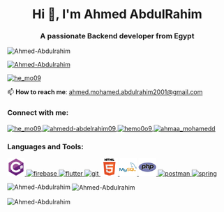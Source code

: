 <h1 align="center">Hi 👋, I'm Ahmed AbdulRahim</h1>
<h3 align="center">A passionate Backend developer from Egypt</h3>

<p align="left">
  <img src="https://komarev.com/ghpvc/?username=Ahmed-Abdulrahim&label=Profile%20views&color=0e75b6&style=flat" alt="Ahmed-Abdulrahim" />
</p>

<p align="left">
  <a href="https://github.com/ryo-ma/github-profile-trophy">
    <img src="https://github-profile-trophy.vercel.app/?username=Ahmed-Abdulrahim" alt="Ahmed-Abdulrahim" />
  </a>
</p>

<p align="left">
  <a href="https://twitter.com/he_mo09" target="blank">
    <img src="https://img.shields.io/twitter/follow/he_mo09?logo=twitter&style=for-the-badge" alt="he_mo09" />
  </a>
</p>

📫 **How to reach me**: [ahmed.mohamed.abdulrahim2001@gmail.com](mailto:ahmed.mohamed.abdulrahim2001@gmail.com)



<h3 align="left">Connect with me:</h3>
<p align="left">
  <a href="https://twitter.com/he_mo09" target="blank">
    <img align="center" src="https://raw.githubusercontent.com/rahuldkjain/github-profile-readme-generator/master/src/images/icons/Social/twitter.svg" alt="he_mo09" height="30" width="40" />
  </a>
  <a href="https://linkedin.com/in/ahmedd-abdelrahim09" target="blank">
    <img align="center" src="https://raw.githubusercontent.com/rahuldkjain/github-profile-readme-generator/master/src/images/icons/Social/linked-in-alt.svg" alt="ahmedd-abdelrahim09" height="30" width="40" />
  </a>
  <a href="https://fb.com/hemo0o9" target="blank">
    <img align="center" src="https://raw.githubusercontent.com/rahuldkjain/github-profile-readme-generator/master/src/images/icons/Social/facebook.svg" alt="hemo0o9" height="30" width="40" />
  </a>
  <a href="https://instagram.com/ahmaa_mohamedd" target="blank">
    <img align="center" src="https://raw.githubusercontent.com/rahuldkjain/github-profile-readme-generator/master/src/images/icons/Social/instagram.svg" alt="ahmaa_mohamedd" height="30" width="40" />
  </a>
</p>

<h3 align="left">Languages and Tools:</h3>
<p align="left">
  <!-- نفس الأدوات بتاعتك تفضل زي ما هي -->
  <a href="https://www.w3schools.com/cs/" target="_blank" rel="noreferrer">
    <img src="https://raw.githubusercontent.com/devicons/devicon/master/icons/csharp/csharp-original.svg" alt="csharp" width="40" height="40" />
  </a>
  <a href="https://firebase.google.com/" target="_blank" rel="noreferrer">
    <img src="https://www.vectorlogo.zone/logos/firebase/firebase-icon.svg" alt="firebase" width="40" height="40" />
  </a>
  <a href="https://flutter.dev" target="_blank" rel="noreferrer">
    <img src="https://www.vectorlogo.zone/logos/flutterio/flutterio-icon.svg" alt="flutter" width="40" height="40" />
  </a>
  <a href="https://git-scm.com/" target="_blank" rel="noreferrer">
    <img src="https://www.vectorlogo.zone/logos/git-scm/git-scm-icon.svg" alt="git" width="40" height="40" />
  </a>
  <a href="https://www.w3.org/html/" target="_blank" rel="noreferrer">
    <img src="https://raw.githubusercontent.com/devicons/devicon/master/icons/html5/html5-original-wordmark.svg" alt="html5" width="40" height="40" />
  </a>
  <a href="https://www.mysql.com/" target="_blank" rel="noreferrer">
    <img src="https://raw.githubusercontent.com/devicons/devicon/master/icons/mysql/mysql-original-wordmark.svg" alt="mysql" width="40" height="40" />
  </a>
  <a href="https://www.php.net" target="_blank" rel="noreferrer">
    <img src="https://raw.githubusercontent.com/devicons/devicon/master/icons/php/php-original.svg" alt="php" width="40" height="40" />
  </a>
  <a href="https://postman.com" target="_blank" rel="noreferrer">
    <img src="https://www.vectorlogo.zone/logos/getpostman/getpostman-icon.svg" alt="postman" width="40" height="40" />
  </a>
  <a href="https://spring.io/" target="_blank" rel="noreferrer">
    <img src="https://www.vectorlogo.zone/logos/springio/springio-icon.svg" alt="spring" width="40" height="40" />
  </a>
</p>

<p>
  <img align="left" src="https://github-readme-stats.vercel.app/api/top-langs?username=Ahmed-Abdulrahim&show_icons=true&locale=en&layout=compact" alt="Ahmed-Abdulrahim" />
</p>

<p>
  &nbsp;<img align="center" src="https://github-readme-stats.vercel.app/api?username=Ahmed-Abdulrahim&show_icons=true&locale=en" alt="Ahmed-Abdulrahim" />
</p>

<p>
  <img align="center" src="https://github-readme-streak-stats.herokuapp.com/?user=Ahmed-Abdulrahim&" alt="Ahmed-Abdulrahim" />
</p>



